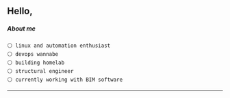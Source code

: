 Hello,  
---

##### About me
`⚪ linux and automation enthusiast `  
`⚪ devops wannabe `  
`⚪ building homelab `  
`⚪ structural engineer`  
`⚪ currently working with BIM software`



---
